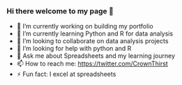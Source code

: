 ### Hi there welcome to my page 👋

- 🔭 I’m currently working on building my portfolio
- 🌱 I’m currently learning Python and R for data analysis
- 👯 I’m looking to collaborate on data analysis projects
- 🤔 I’m looking for help with python and R
- 💬 Ask me about Spreadsheets and my learning journey
- 📫 How to reach me: https://twitter.com/CrownThirst
- ⚡ Fun fact: I excel at spreadsheets
